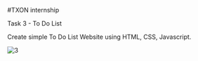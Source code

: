 #TXON internship

Task 3 - To Do List

Create simple To Do List Website using HTML, CSS, Javascript.

![3](https://user-images.githubusercontent.com/90950477/205431992-d17a5b55-ee5d-4a04-aa10-3321b6ebeba3.png)
